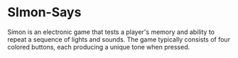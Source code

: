 # SImon-Says
Simon is an electronic game that tests a player's memory and ability to repeat a sequence of lights and sounds. The game typically consists of four colored buttons, each producing a unique tone when pressed.
